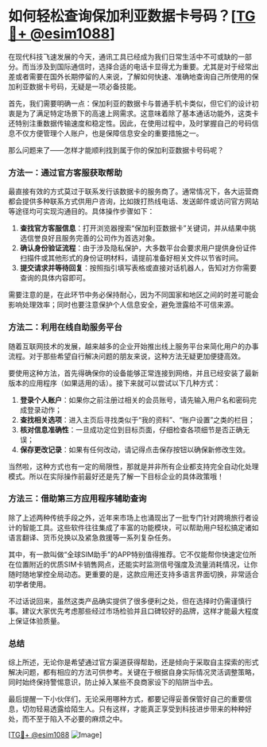 # 如何轻松查询保加利亚数据卡号码？[[TG💪+ @esim1088](https://t.me/s/esim1088)]

在现代科技飞速发展的今天，通讯工具已经成为我们日常生活中不可或缺的一部分。而当涉及到国际通信时，选择合适的电话卡显得尤为重要。尤其是对于经常出差或者需要在国外长期停留的人来说，了解如何快速、准确地查询自己所使用的保加利亚数据卡号码，无疑是一项必备技能。

首先，我们需要明确一点：保加利亚的数据卡与普通手机卡类似，但它们的设计初衷是为了满足特定场景下的高速上网需求。这意味着除了基本通话功能外，这类卡还特别注重数据传输速度和稳定性。因此，在使用过程中，及时掌握自己的号码信息不仅方便管理个人账户，也是保障信息安全的重要措施之一。

那么问题来了——怎样才能顺利找到属于你的保加利亚数据卡号码呢？

### 方法一：通过官方客服获取帮助

最直接有效的方式莫过于联系发行该数据卡的服务商了。通常情况下，各大运营商都会提供多种联系方式供用户咨询，比如拨打热线电话、发送邮件或访问官方网站等途径均可实现沟通目的。具体操作步骤如下：

1. **查找官方客服信息**：打开浏览器搜索“保加利亚数据卡”关键词，并从结果中挑选信誉良好且服务完善的公司作为首选对象。
2. **确认身份验证流程**：由于涉及隐私保护，大多数平台会要求用户提供身份证件扫描件或其他形式的身份证明材料，请提前准备好相关文件以节省时间。
3. **提交请求并等待回复**：按照指引填写表格或直接对话机器人，告知对方你需要查询的具体内容即可。

需要注意的是，在此环节中务必保持耐心，因为不同国家和地区之间的时差可能会影响处理效率；同时也要注意保护个人信息安全，避免泄露给不可信来源。

### 方法二：利用在线自助服务平台

随着互联网技术的发展，越来越多的企业开始推出线上服务平台来简化用户的办事流程。对于那些希望自行解决问题的朋友来说，这种方法无疑更加便捷高效。

要使用这种方法，首先得确保你的设备能够正常连接到网络，并且已经安装了最新版本的应用程序（如果适用的话）。接下来就可以尝试以下几种方式：

1. **登录个人账户**：如果你之前注册过相关的会员账号，请先输入用户名和密码完成登录动作；
2. **查找相关选项**：进入主页后寻找类似于“我的资料”、“账户设置”之类的栏目；
3. **核对信息准确性**：一旦成功定位到目标页面，仔细检查各项细节是否正确无误；
4. **保存更改记录**：如果有任何改动，请记得点击保存按钮以确保新修改生效。

当然啦，这种方式也有一定的局限性，那就是并非所有企业都支持完全自动化处理模式。所以在实际操作前最好还是先了解一下目标企业的具体政策哦！

### 方法三：借助第三方应用程序辅助查询

除了上述两种传统手段之外，近年来市场上也涌现出了一批专门针对跨境旅行者设计的智能工具。这些软件往往集成了丰富的功能模块，可以帮助用户轻松搞定诸如语言翻译、货币兑换以及紧急救援等一系列复杂任务。

其中，有一款叫做“全球SIM助手”的APP特别值得推荐。它不仅能帮你快速定位所在位置附近的优质SIM卡销售网点，还能实时监测信号强度及流量消耗情况，让你随时随地掌控全局动态。更重要的是，这款应用还支持多语言界面切换，非常适合初学者使用。

不过话说回来，虽然这类产品确实提供了很多便利之处，但在选择时仍需谨慎行事。建议大家优先考虑那些经过市场检验并且口碑较好的品牌，这样才能最大程度上保证体验质量。

### 总结

综上所述，无论你是希望通过官方渠道获得帮助，还是倾向于采取自主探索的形式解决问题，都有相应的方法可供参考。关键在于根据自身实际情况灵活调整策略，同时始终保持警惕意识，防止掉入某些不良商家设下的陷阱当中去。

最后提醒一下小伙伴们，无论采用哪种方式，都要记得妥善保管好自己的重要信息，切勿轻易透露给陌生人。只有这样，才能真正享受到科技进步带来的种种好处，而不至于陷入不必要的麻烦之中。

[[TG💪+ @esim1088](https://t.me/s/esim1088) ![Image](https://i.postimg.cc/4NQfJmqS/Snipaste-2025-05-13-00-14-12.png)]